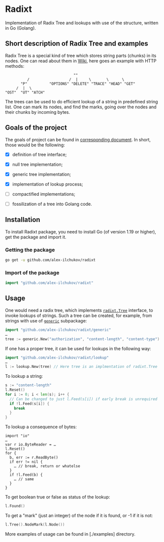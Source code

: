 # Radixt

Implementation of Radix Tree and lookups with use of the structure, written in 
Go (Golang).


## Short description of Radix Tree and examples

Radix Tree is a special kind of tree which stores string parts (chunks) in its
nodes. One can read about them in [Wiki][wiki-radix-tree], here goes an example
with HTTP methods:
```
                               ""
          /                  /  |     \       \      \
       "P"          "OPTIONS" "DELETE" "TRACE" "HEAD" "GET"
     /  |  \
"OST"  "UT" "ATCH"
```

The trees can be used to do efficient lookup of a string in predefined string
list. One can mark its nodes, and find the marks, going over the nodes and their chunks by incoming bytes.

[wiki-radix-tree]: https://en.wikipedia.org/wiki/Radix_tree


## Goals of the project

The goals of project can be found in [corresponding document](./GOALS.md). In
short, those would be the following:
*   [X] definition of tree interface;
*   [X] null tree implementation;
*   [X] generic tree implementation;
*   [X] implementation of lookup process;
*   [ ] compactified implementations;
*   [ ] fossilization of a tree into Golang code.


## Installation

To install Radixt package, you need to install Go (of version 1.19 or higher), 
get the package and import it.

### Getting the package

```sh
go get -u github.com/alex-ilchukov/radixt
```

### Import of the package

```go
import "github.com/alex-ilchukov/radixt"
```


## Usage

One would need a radix tree, which implements [`radixt.Tree`](./tree.go) 
interface, to invoke lookups of strings. Such a tree can be created, for 
example, from strings with use of [`generic`](./generic) subpackage:
```go
import "github.com/alex-ilchukov/radixt/generic"
…
tree := generic.New("authorization", "content-length", "content-type")
```

If one has a proper tree, it can be used for lookups in the following way:
```go
import "github.com/alex-ilchukov/radixt/lookup"
…
l := lookup.New(tree) // Here tree is an implmentation of radixt.Tree
```

To lookup a string:
```go
s := "content-length"
l.Reset()
for i := 0; i < len(s); i++ {
  // Can be changed to just l.Feed(s[i]) if early break is unrequired
  if !l.Feed(s[i]) {
    break
  }
}
```

To lookup a consequence of bytes:
```
import "io"
…
var r io.ByteReader = …
l.Reset()
for {
  b, err := r.ReadByte()
  if err != nil {
    … // break, return or whatelse
  }
  if !l.Feed(b) {
    … // same
  }
}
```

To get boolean true or false as status of the lookup:
```go
l.Found()
```

To get a "mark" (just an integer) of the node if it is found, or -1 if it is 
not:
```go
l.Tree().NodeMark(l.Node())
```

More examples of usage can be found in [./examples] directory.
